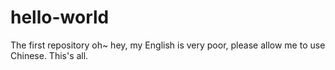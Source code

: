 # hello-world
The first repository
oh~ hey, my English is very poor, please allow me to use Chinese. 
This's all.
